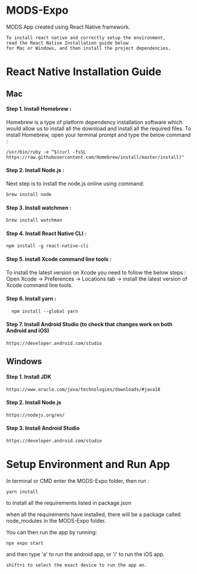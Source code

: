 # MODS-Expo
MODS App created using React Native framework.

    To install react native and correctly setup the environment, 
    read the React Native Installation guide below
    for Mac or Windows, and then install the project dependencies.

# React Native Installation Guide

## Mac

#### Step 1. Install Homebrew :

Homebrew is a type of platform dependency installation software which would allow us to install all the download and install all the required files. To install Homebrew, open your terminal prompt and type the below command :

    /usr/bin/ruby -e “$(curl -fsSL https://raw.githubusercontent.com/Homebrew/install/master/install)"

#### Step 2. Install Node.js :

  Next step is to install the node.js online using command:
  
    brew install node

#### Step 3. Install watchmen :
    brew install watchman

#### Step 4. Install React Native CLI :
    npm install -g react-native-cli

#### Step 5. install Xcode command line tools :

  To install the latest version on Xcode you need to follow the below steps :
    Open Xcode -> Preferences -> Locations tab -> install the latest version of Xcode command line tools.

#### Step 6. Install yarn :
      npm install --global yarn
      
#### Step 7. Install Android Studio (to check that changes work on both Android and iOS)

    https://developer.android.com/studio
      
      
## Windows

#### Step 1. Install JDK

    https://www.oracle.com/java/technologies/downloads/#java18

#### Step 2. Install Node.js

    https://nodejs.org/en/
    
    
#### Step 3. Install Android Studio

    https://developer.android.com/studio
    
 
# Setup Environment and Run App

In terminal or CMD enter the MODS-Expo folder, then run :
        
    yarn install 
        
to install all the requirements listed in package.json

when all the requirements have installed, there will be a package called node_modules in the MODS-Expo folder.

You can then run the app by running:
        
    npx expo start
        
and then type 'a' to run the android app, or 'i' to run the iOS app.
    
    shift+i to select the exact device to run the app on.

